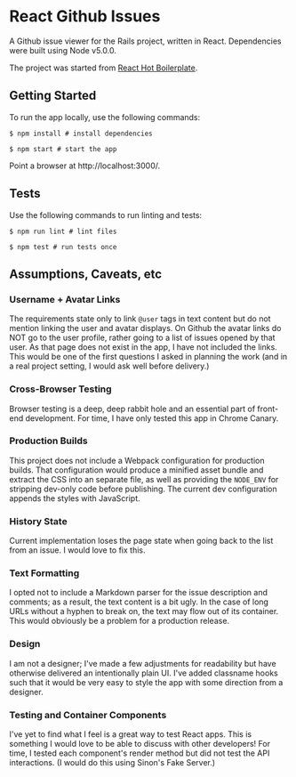 # React Github Issues

A Github issue viewer for the Rails project, written in React. Dependencies were built using Node v5.0.0.

The project was started from [React Hot Boilerplate](https://github.com/gaearon/react-hot-boilerplate).

## Getting Started
To run the app locally, use the following commands:
```shell
$ npm install # install dependencies

$ npm start # start the app
```

Point a browser at http://localhost:3000/.

## Tests
Use the following commands to run linting and tests:
```shell
$ npm run lint # lint files

$ npm test # run tests once
```

## Assumptions, Caveats, etc
### Username + Avatar Links
The requirements state only to link `@user` tags in text content but do not mention linking the user and avatar displays. On Github the avatar links do NOT go to the user profile, rather going to a list of issues opened by that user. As that page does not exist in the app, I have not included the links. This would be one of the first questions I asked in planning the work (and in a real project setting, I would ask well before delivery.)

### Cross-Browser Testing
Browser testing is a deep, deep rabbit hole and an essential part of front-end development. For time, I have only tested this app in Chrome Canary.

### Production Builds
This project does not include a Webpack configuration for production builds. That configuration would produce a minified asset bundle and extract the CSS into an separate file, as well as providing the `NODE_ENV` for stripping dev-only code before publishing. The current dev configuration appends the styles with JavaScript.

### History State
Current implementation loses the page state when going back to the list from an issue. I would love to fix this.

### Text Formatting
I opted not to include a Markdown parser for the issue description and comments; as a result, the text content is a bit ugly. In the case of long URLs without a hyphen to break on, the text may flow out of its container. This would obviously be a problem for a production release.

### Design
I am not a designer; I've made a few adjustments for readability but have otherwise delivered an intentionally plain UI. I've added classname hooks such that it would be very easy to style the app with some direction from a designer.

### Testing and Container Components
I've yet to find what I feel is a great way to test React apps. This is something I would love to be able to discuss with other developers! For time, I tested each component's render method but did not test the API interactions. (I would do this using Sinon's Fake Server.)
